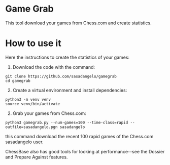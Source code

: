 # Game Grab

This tool download your games from Chess.com and create statistics.

# How to use it

Here the instructions to create the statistics of your games:

1. Download the code with the command:
```
git clone https://github.com/sasadangelo/gamegrab
cd gamegrab
```

2. Create a virtual environment and install dependencies:
```
python3 -m venv venv
source venv/bin/activate
```

2. Grab your games from Chess.com:
```
python3 gamegrab.py --num-games=100 --time-class=rapid --outfile=sasadangelo.pgn sasadangelo
```

this command download the recent 100 rapid games of the Chess.com sasadangelo user.

ChessBase also has good tools for looking at performance--see the Dossier and Prepare Against features.

